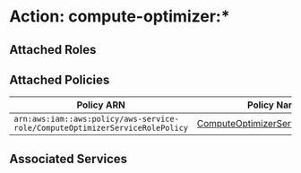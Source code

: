 # Action: compute-optimizer:*

## Attached Roles

## Attached Policies

| Policy ARN | Policy Name |
|------------|-------------|
| `arn:aws:iam::aws:policy/aws-service-role/ComputeOptimizerServiceRolePolicy` | [ComputeOptimizerServiceRolePolicy](../policies.md#computeoptimizerservicerolepolicy) |

## Associated Services

